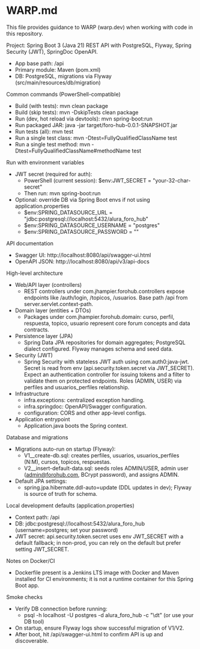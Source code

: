 # WARP.md

This file provides guidance to WARP (warp.dev) when working with code in this repository.

Project: Spring Boot 3 (Java 21) REST API with PostgreSQL, Flyway, Spring Security (JWT), SpringDoc OpenAPI.

- App base path: /api
- Primary module: Maven (pom.xml)
- DB: PostgreSQL, migrations via Flyway (src/main/resources/db/migration)

Common commands (PowerShell-compatible)
- Build (with tests): mvn clean package
- Build (skip tests): mvn -DskipTests clean package
- Run (dev, hot reload via devtools): mvn spring-boot:run
- Run packaged JAR: java -jar target/foro-hub-0.0.1-SNAPSHOT.jar
- Run tests (all): mvn test
- Run a single test class: mvn -Dtest=FullyQualifiedClassName test
- Run a single test method: mvn -Dtest=FullyQualifiedClassName#methodName test

Run with environment variables
- JWT secret (required for auth):
  - PowerShell (current session): $env:JWT_SECRET = "your-32-char-secret"
  - Then run: mvn spring-boot:run
- Optional: override DB via Spring Boot envs if not using application.properties
  - $env:SPRING_DATASOURCE_URL = "jdbc:postgresql://localhost:5432/alura_foro_hub"
  - $env:SPRING_DATASOURCE_USERNAME = "postgres"
  - $env:SPRING_DATASOURCE_PASSWORD = "<password>"

API documentation
- Swagger UI: http://localhost:8080/api/swagger-ui.html
- OpenAPI JSON: http://localhost:8080/api/v3/api-docs

High-level architecture
- Web/API layer (controllers)
  - REST controllers under com.jhampier.forohub.controllers expose endpoints like /auth/login, /topicos, /usuarios. Base path /api from server.servlet.context-path.
- Domain layer (entities + DTOs)
  - Packages under com.jhampier.forohub.domain: curso, perfil, respuesta, topico, usuario represent core forum concepts and data contracts.
- Persistence layer (JPA)
  - Spring Data JPA repositories for domain aggregates; PostgreSQL dialect configured. Flyway manages schema and seed data.
- Security (JWT)
  - Spring Security with stateless JWT auth using com.auth0:java-jwt. Secret is read from env (api.security.token.secret via JWT_SECRET). Expect an authentication controller for issuing tokens and a filter to validate them on protected endpoints. Roles (ADMIN, USER) via perfiles and usuarios_perfiles relationship.
- Infrastructure
  - infra.exceptions: centralized exception handling.
  - infra.springdoc: OpenAPI/Swagger configuration.
  - configuration: CORS and other app-level configs.
- Application entrypoint
  - Application.java boots the Spring context.

Database and migrations
- Migrations auto-run on startup (Flyway):
  - V1__create-db.sql: creates perfiles, usuarios, usuarios_perfiles (N:M), cursos, topicos, respuestas.
  - V2__insert-default-data.sql: seeds roles ADMIN/USER, admin user (admin@forohub.com, BCrypt password), and assigns ADMIN.
- Default JPA settings:
  - spring.jpa.hibernate.ddl-auto=update (DDL updates in dev); Flyway is source of truth for schema.

Local development defaults (application.properties)
- Context path: /api
- DB: jdbc:postgresql://localhost:5432/alura_foro_hub (username=postgres; set your password)
- JWT secret: api.security.token.secret uses env JWT_SECRET with a default fallback; in non-prod, you can rely on the default but prefer setting JWT_SECRET.

Notes on Docker/CI
- Dockerfile present is a Jenkins LTS image with Docker and Maven installed for CI environments; it is not a runtime container for this Spring Boot app.

Smoke checks
- Verify DB connection before running:
  - psql -h localhost -U postgres -d alura_foro_hub -c "\dt" (or use your DB tool)
- On startup, ensure Flyway logs show successful migration of V1/V2.
- After boot, hit /api/swagger-ui.html to confirm API is up and discoverable.


